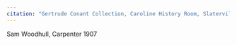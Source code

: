 ```yaml
---
citation: "Gertrude Conant Collection, Caroline History Room, Slaterville Springs NY."
---
```


Sam Woodhull, Carpenter 1907

